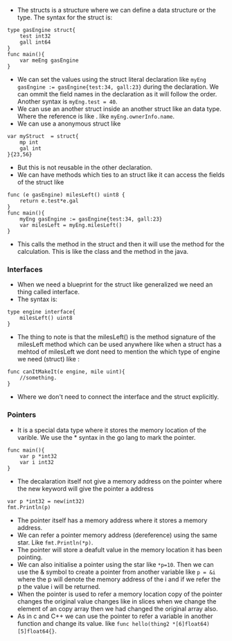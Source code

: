 * The structs is a structure where we can define a data structure or the type. The syntax for the struct is:
```
type gasEngine struct{
    test int32
    gall int64
}
func main(){
    var meEng gasEngine
}
```
* We can set the values using the struct literal declaration like `myEng gasEngine := gasEngine{test:34, gall:23}` during the declaration. We can ommit the field names in the declaration as it will follow the order. Another syntax is `myEng.test = 40`.
* We can use an another struct inside an another struct like an data type. Where the reference is like \. like `myEng.ownerInfo.name`.
* We can use a anonymous struct like 
```
var myStruct  = struct{
    mp int
    gal int
}{23,56}
```
* But this is not reusable in the other declaration.
* We can have methods which ties to an struct like it can access the fields of the struct like 
```
func (e gasEngine) milesLeft() uint8 {
    return e.test*e.gal
}
func main(){
    myEng gasEngine := gasEngine{test:34, gall:23}
    var milesLeft = myEng.milesLeft()
}
```
* This calls the method in the struct and then it will use the method for the calculation. This is like the class and the method in the java.
### Interfaces
* When we need a blueprint for the struct like generalized we need an thing called interface.
* The syntax is: 
```
type engine interface{
    milesLeft() uint8
}
```
* The thing to note is that the milesLeft() is the method signature of the milesLeft method which can be used anywhere like when a struct has a mehtod of milesLeft we dont need to mention the which type of engine we need (struct) like :
```
func canItMakeIt(e engine, mile uint){
    //something.
}
```
* Where we don't need to connect the interface and the struct explicitly.
### Pointers
* It is a special data type where it stores the memory location of the varible. We use the * syntax in the go lang to mark the pointer.
```
func main(){
    var p *int32
    var i int32
}
```
* The decalaration itself not give a memory address on the pointer where the new keyword will give the pointer a address 
```
var p *int32 = new(int32)
fmt.Println(p)
```
* The pointer itself has a memory address where it stores a memory address.
* We can refer a pointer memory address (dereference) using the same star. Like `fmt.Println(*p)`.
* The pointer will store a deafult value in the memory location it has been pointing.
* We can also initialise a pointer using the star like `*p=10`. Then we can use the & symbol to create a pointer from another variable like `p = &i` where the p will denote the memory address of the i and if we refer the p the value i will be returned.
* When the pointer is used to refer a memory location copy of the pointer changes the original value changes like in slices when we change the element of an copy array then we had changed the original array also.
* As in c and C++ we can use the pointer to refer a variable in another function and change its value. like `func hello(thing2 *[6]float64) [5]float64{}`.


